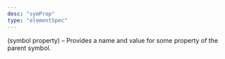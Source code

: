 ```yaml
---
desc: "symProp"
type: "elementSpec"
---
```


(symbol property) – Provides a name and value for some property of the parent
symbol.